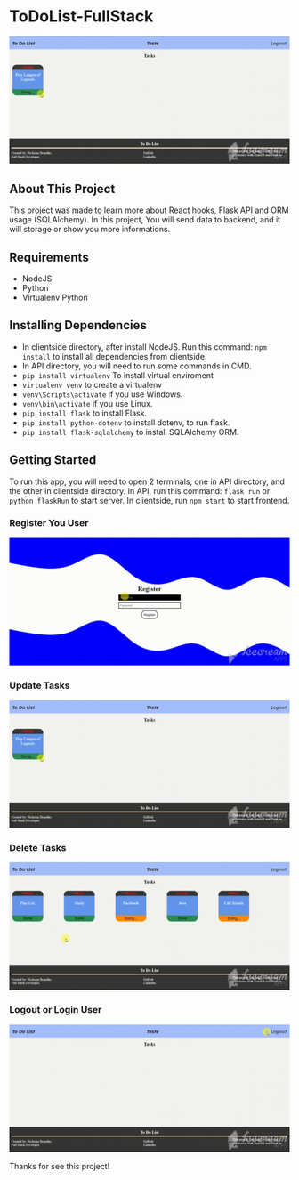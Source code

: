 # ToDoList-FullStack

![create task](https://github.com/NichoBrando/Presentation/blob/master/updateTask.gif)

## About This Project
This project was made to learn more about React hooks, Flask API and ORM usage (SQLAlchemy). In this project, You will send data to backend, and it will storage or show you more informations.

## Requirements
* NodeJS
* Python
* Virtualenv Python

## Installing Dependencies
* In clientside directory, after install NodeJS. Run this command: `npm install` to install all dependencies from clientside.
* In API directory, you will need to run some commands in CMD.
* `pip install virtualenv` To install virtual enviroment
* `virtualenv venv` to create a virtualenv
* `venv\Scripts\activate` if you use Windows.
* `venv\bin\activate` if you use Linux.
* `pip install flask` to install Flask.
* `pip install python-dotenv` to install dotenv, to run flask.
* `pip install flask-sqlalchemy` to install SQLAlchemy ORM.

## Getting Started
To run this app, you will need to open 2 terminals, one in API directory, and the other in clientside directory.
In API, run this command: `flask run` or `python flaskRun` to start server.
In clientside, run `npm start` to start frontend.

### Register You User
![create user](https://github.com/NichoBrando/Presentation/blob/master/registerTeste.gif)

### Update Tasks
![update task](https://github.com/NichoBrando/Presentation/blob/master/updateTask.gif)

### Delete Tasks
![delete task](https://github.com/NichoBrando/Presentation/blob/master/deleteTasks.gif)

### Logout or Login User
![Logout/Login](https://github.com/NichoBrando/Presentation/blob/master/logoutLogin.gif)

Thanks for see this project!
